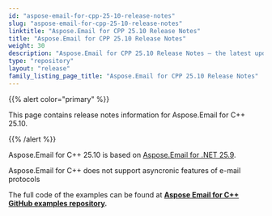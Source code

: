 ```yaml
---
id: "aspose-email-for-cpp-25-10-release-notes"
slug: "aspose-email-for-cpp-25-10-release-notes"
linktitle: "Aspose.Email for CPP 25.10 Release Notes"
title: "Aspose.Email for CPP 25.10 Release Notes"
weight: 30
description: "Aspose.Email for CPP 25.10 Release Notes – the latest updates and fixes."
type: "repository"
layout: "release"
family_listing_page_title: "Aspose.Email for CPP 25.10 Release Notes"
---
```


{{% alert color="primary" %}}

This page contains release notes information for Aspose.Email for C++ 25.10.

{{% /alert %}}

Aspose.Email for C++ 25.10 is based on [Aspose.Email for .NET 25.9](/email/net/release-notes/2025/aspose-email-for-net-25-9-release-notes/).

Aspose.Email for C++ does not support asyncronic features of e-mail protocols

The full code of the examples can be found at **[Aspose Email for C++ GitHub examples repository](https://github.com/aspose-email/Aspose.Email-for-C).**
